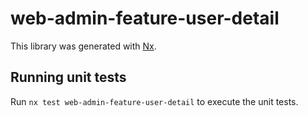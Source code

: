 # web-admin-feature-user-detail

This library was generated with [Nx](https://nx.dev).

## Running unit tests

Run `nx test web-admin-feature-user-detail` to execute the unit tests.
